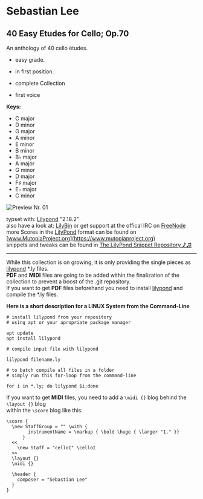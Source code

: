 # Sebastian Lee
## 40 Easy Etudes for Cello; Op.70

An anthology of 40 cello études.

- easy grade.
- in first position.

- complete Collection
- first voice

**Keys:**

- C major
- D minor
- G major
- A minor
- E minor
- B minor
- B♭ major
- A major
- G minor
- D major
- F♯ major
- E♭ major
- C minor

![Preview Nr. 01](https://repository-images.githubusercontent.com/214755480/cd87b480-f13e-11e9-9849-355dcd5b1043)

typset with: [Lilypond](http://lilypond.org) "2.18.2"  
also have a look at: [LilyBin](http://lilybin.com)
or get support at the offical IRC on [FreeNode](http://webchat.freenode.net/?channels=lilypond)
more Scores in the [LilyPond](http://lilypond.org) format can be found on [www.MutopiaProject.org](https://www.mutopiaproject.org)  
snippets and tweaks can be found in [The LilyPond Snippet Repository ♪♫](http://lsr.di.unimi.it/LSR/Search) 

______________________________________________________________________________________________________

While this collection is on growing, it is only providing the single pieces as [lilypond](http://lilypond.org) *.ly files.  
**PDF** and **MIDI** files are going to be added within the finalization of the collection to prevent a boost of the .git repository.  
If you want to get **PDF** files beforehand you need to install [lilypond](http://lilypond.org) and compile the *.ly files.

**Here is a short description for a LINUX System from the Command-Line**

```
# install lilypond from your repository
# using apt or your apropriate package manager

apt update
apt install lilypond

# compile input file with lilypond

lilypond filename.ly 

# to batch compile all files in a folder
# simply run this for-loop from the command-line

for i in *.ly; do lilypond $i;done
```

If you want to get **MIDI** files, you need to add a `\midi {}` blog behind the `\layout {}` blog  
within the `\score` blog like this:
 
```
\score {
  \new StaffGroup = "" \with {
        instrumentName = \markup { \bold \huge { \larger "1." }}
      }
  <<
    \new Staff = "celloI" \celloI
  >>
  \layout {}
  \midi {}

  \header {
    composer = "Sebastian Lee"
  }
}
```

